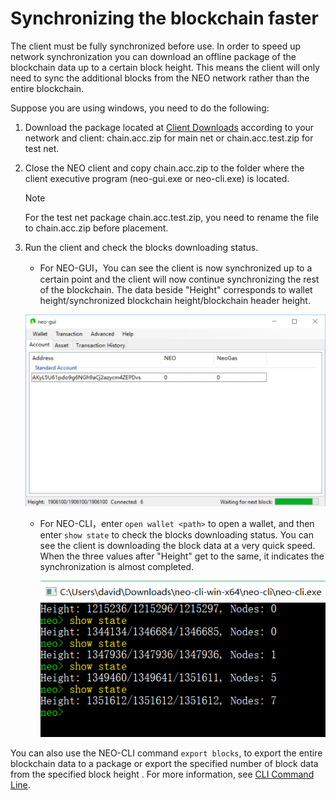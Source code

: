 # Synchronizing the blockchain faster

The client must be fully synchronized before use. In order to speed up network synchronization you can download an offline package of the blockchain data up to a certain block height.  This means the client will only need to sync the additional blocks from the NEO network rather than the entire blockchain. 

Suppose you are using windows, you need to do the following:

1. Download the package located at [Client Downloads](https://neo.org/download) according to your network and client: chain.acc.zip for main net or chain.acc.test.zip for test net.

2. Close the NEO client and copy chain.acc.zip to the folder where the client executive program (neo-gui.exe or neo-cli.exe) is located. 

   > [!Note]
   >
   > For the test net package chain.acc.test.zip, you need to rename the file to chain.acc.zip before placement.

3. Run the client and check the blocks downloading status.

   - For NEO-GUI，You can see the client is now synchronized up to a certain point and the client will now continue synchronizing the rest of the blockchain. The data beside "Height" corresponds to wallet height/synchronized blockchain height/blockchain header height. 

   ![](../../assets/gui_1.png)

   - For NEO-CLI，enter  `open wallet <path>` to open a wallet, and then enter  `show state` to check the blocks downloading status. You can see the client is downloading the block data at a very quick speed. When the three values after "Height" get to the same, it indicates the synchronization is almost completed.

     ![](../../assets/cli_sync.png)

You can also use the NEO-CLI command `export blocks`, to export the entire blockchain data to a package or export the specified number of block data from the specified block height . For more information,  see [CLI Command Line](../node/cli/cli.md).